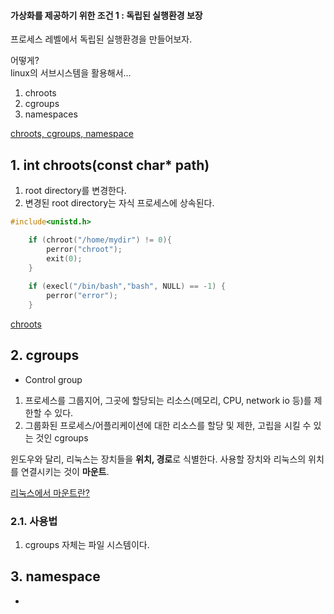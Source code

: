 #### 가상화를 제공하기 위한 조건 1 : 독립된 실행환경 보장  

프로세스 레벨에서 독립된 실행환경을 만들어보자.  

어떻게?  
linux의 서브시스템을 활용해서...  
1) chroots  
2) cgroups  
3) namespaces  

[chroots, cgroups, namespace](https://itnext.io/chroot-cgroups-and-namespaces-an-overview-37124d995e3d)  


## 1. int chroots(const char* path)  

 1. root directory를 변경한다.  
 2. 변경된 root directory는 자식 프로세스에 상속된다.  
 
```c
#include<unistd.h>

    if (chroot("/home/mydir") != 0){
        perror("chroot");
        exit(0);
    }
    
    if (execl("/bin/bash","bash", NULL) == -1) {
        perror("error");
    }
```

[chroots](https://www.joinc.co.kr/w/man/2/chroot)  

## 2. cgroups  

 * Control group  
1. 프로세스를 그룹지어, 그곳에 할당되는 리소스(메모리, CPU, network io 등)를 제한할 수 있다.  
2. 그룹화된 프로세스/어플리케이션에 대한 리소스를 할당 및 제한, 고립을 시킬 수 있는 것인 cgroups  


윈도우와 달리, 리눅스는 장치들을 **위치, 경로**로 식별한다. 사용할 장치와 리눅스의 위치를 연결시키는 것이 **마운트**.  

[리눅스에서 마운트란?](http://itnovice1.blogspot.com/2019/01/linux-mount.html)  


### 2.1. 사용법  

1. cgroups 자체는 파일 시스템이다.  



## 3. namespace  

* 





